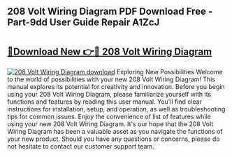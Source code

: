 ## 208 Volt Wiring Diagram PDF Download Free - Part-9dd User Guide Repair A1ZcJ

# <h2><a href="http://dfjfyv.blite.top/?on=208+Volt+Wiring+Diagram">🔗Download New 👉🔴 208 Volt Wiring Diagram</a></h2>

[![208 Volt Wiring Diagram download](https://i.imgur.com/lujVjoI.png)](http://dfjfyv.blite.top/?on=208+Volt+Wiring+Diagram)
Exploring New Possibilities Welcome to the world of possibilities with your new 208 Volt Wiring Diagram! This manual explores its potential for creativity and innovation. Before you begin using your 208 Volt Wiring Diagram, please familiarize yourself with its functions and features by reading this user manual. You'll find clear instructions for installation, setup, and operation, as well as troubleshooting tips for common issues. Enjoy the convenience of list of features while using your new 208 Volt Wiring Diagram. It's our hope that the 208 Volt Wiring Diagram has been a valuable asset as you navigate the functions of your new product. Should you have any questions or concerns, please do not hesitate to contact our customer support team.
